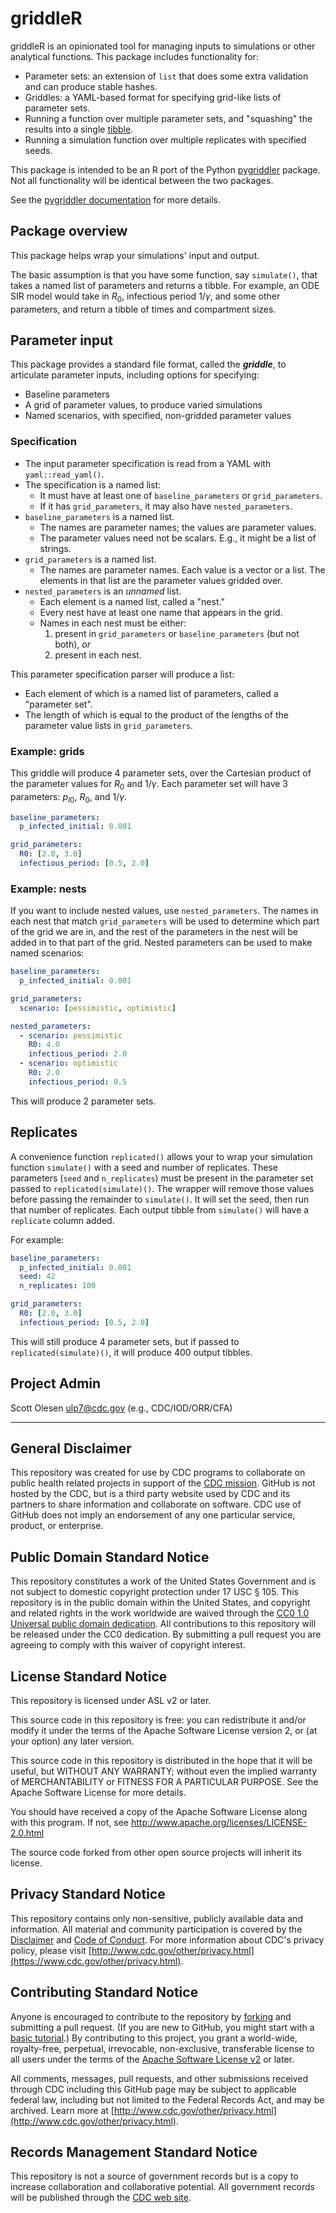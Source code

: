 # griddleR

griddleR is an opinionated tool for managing inputs to simulations or other
analytical functions. This package includes functionality for:

- Parameter sets: an extension of `list` that does some extra validation and can
  produce stable hashes.
- Griddles: a YAML-based format for specifying grid-like lists of parameter
  sets.
- Running a function over multiple parameter sets, and "squashing" the results
  into a single [tibble](https://tibble.tidyverse.org/).
- Running a simulation function over multiple replicates with specified seeds.

This package is intended to be an R port of the Python
[pygriddler](https://github.com/CDCgov/pygriddler) package. Not all
functionality will be identical between the two packages.

See the [pygriddler documentation](https://cdcgov.github.io/pygriddler/) for
more details.

## Package overview

This package helps wrap your simulations' input and output.

The basic assumption is that you have some function, say `simulate()`, that
takes a named list of parameters and returns a tibble. For example, an ODE SIR
model would take in $R_0$, infectious period $1/\gamma$, and some other
parameters, and return a tibble of times and compartment sizes.

## Parameter input

This package provides a standard file format, called the **_griddle_**, to
articulate parameter inputs, including options for specifying:

- Baseline parameters
- A grid of parameter values, to produce varied simulations
- Named scenarios, with specified, non-gridded parameter values

### Specification

- The input parameter specification is read from a YAML with
  `yaml::read_yaml()`.
- The specification is a named list:
  - It must have at least one of `baseline_parameters` or `grid_parameters`.
  - If it has `grid_parameters`, it may also have `nested_parameters`.
- `baseline_parameters` is a named list.
  - The names are parameter names; the values are parameter values.
  - The parameter values need not be scalars. E.g., it might be a list of
    strings.
- `grid_parameters` is a named list.
  - The names are parameter names. Each value is a vector or a list. The
    elements in that list are the parameter values gridded over.
- `nested_parameters` is an _unnamed_ list.
  - Each element is a named list, called a "nest."
  - Every nest have at least one name that appears in the grid.
  - Names in each nest must be either:
    1.  present in `grid_parameters` or `baseline_parameters` (but not both),
        _or_
    1.  present in each nest.

This parameter specification parser will produce a list:

- Each element of which is a named list of parameters, called a "parameter set".
- The length of which is equal to the product of the lengths of the parameter
  value lists in `grid_parameters`.

### Example: grids

This griddle will produce 4 parameter sets, over the Cartesian product of the
parameter values for $R_0$ and $1/\gamma$. Each parameter set will have 3
parameters: $p_{I0}$, $R_0$, and $1/\gamma$.

```yaml
baseline_parameters:
  p_infected_initial: 0.001

grid_parameters:
  R0: [2.0, 3.0]
  infectious_period: [0.5, 2.0]
```

### Example: nests

If you want to include nested values, use `nested_parameters`. The names in each
nest that match `grid_parameters` will be used to determine which part of the
grid we are in, and the rest of the parameters in the nest will be added in to
that part of the grid. Nested parameters can be used to make named scenarios:

```yaml
baseline_parameters:
  p_infected_initial: 0.001

grid_parameters:
  scenario: [pessimistic, optimistic]

nested_parameters:
  - scenario: pessimistic
    R0: 4.0
    infectious_period: 2.0
  - scenario: optimistic
    R0: 2.0
    infectious_period: 0.5
```

This will produce 2 parameter sets.

## Replicates

A convenience function `replicated()` allows your to wrap your simulation
function `simulate()` with a seed and number of replicates. These parameters
(`seed` and `n_replicates`) must be present in the parameter set passed to
`replicated(simulate)()`. The wrapper will remove those values before passing
the remainder to `simulate()`. It will set the seed, then run that number of
replicates. Each output tibble from `simulate()` will have a `replicate` column
added.

For example:

```yaml
baseline_parameters:
  p_infected_initial: 0.001
  seed: 42
  n_replicates: 100

grid_parameters:
  R0: [2.0, 3.0]
  infectious_period: [0.5, 2.0]
```

This will still produce 4 parameter sets, but if passed to
`replicated(simulate)()`, it will produce 400 output tibbles.

## Project Admin

Scott Olesen <ulp7@cdc.gov> (e.g., CDC/IOD/ORR/CFA)

---

## General Disclaimer

This repository was created for use by CDC programs to collaborate on public
health related projects in support of the
[CDC mission](https://www.cdc.gov/about/organization/mission.htm). GitHub is not
hosted by the CDC, but is a third party website used by CDC and its partners to
share information and collaborate on software. CDC use of GitHub does not imply
an endorsement of any one particular service, product, or enterprise.

## Public Domain Standard Notice

This repository constitutes a work of the United States Government and is not
subject to domestic copyright protection under 17 USC § 105. This repository is
in the public domain within the United States, and copyright and related rights
in the work worldwide are waived through the
[CC0 1.0 Universal public domain dedication](https://creativecommons.org/publicdomain/zero/1.0/).
All contributions to this repository will be released under the CC0 dedication.
By submitting a pull request you are agreeing to comply with this waiver of
copyright interest.

## License Standard Notice

This repository is licensed under ASL v2 or later.

This source code in this repository is free: you can redistribute it and/or
modify it under the terms of the Apache Software License version 2, or (at your
option) any later version.

This source code in this repository is distributed in the hope that it will be
useful, but WITHOUT ANY WARRANTY; without even the implied warranty of
MERCHANTABILITY or FITNESS FOR A PARTICULAR PURPOSE. See the Apache Software
License for more details.

You should have received a copy of the Apache Software License along with this
program. If not, see http://www.apache.org/licenses/LICENSE-2.0.html

The source code forked from other open source projects will inherit its license.

## Privacy Standard Notice

This repository contains only non-sensitive, publicly available data and
information. All material and community participation is covered by the
[Disclaimer](https://github.com/CDCgov/template/blob/master/DISCLAIMER.md) and
[Code of Conduct](https://github.com/CDCgov/template/blob/master/code-of-conduct.md).
For more information about CDC's privacy policy, please visit
[http://www.cdc.gov/other/privacy.html](https://www.cdc.gov/other/privacy.html).

## Contributing Standard Notice

Anyone is encouraged to contribute to the repository by
[forking](https://help.github.com/articles/fork-a-repo) and submitting a pull
request. (If you are new to GitHub, you might start with a
[basic tutorial](https://help.github.com/articles/set-up-git).) By contributing
to this project, you grant a world-wide, royalty-free, perpetual, irrevocable,
non-exclusive, transferable license to all users under the terms of the
[Apache Software License v2](http://www.apache.org/licenses/LICENSE-2.0.html) or
later.

All comments, messages, pull requests, and other submissions received through
CDC including this GitHub page may be subject to applicable federal law,
including but not limited to the Federal Records Act, and may be archived. Learn
more at
[http://www.cdc.gov/other/privacy.html](http://www.cdc.gov/other/privacy.html).

## Records Management Standard Notice

This repository is not a source of government records but is a copy to increase
collaboration and collaborative potential. All government records will be
published through the [CDC web site](http://www.cdc.gov).
